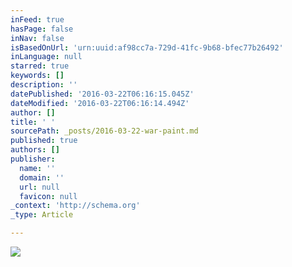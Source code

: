 ```yaml
---
inFeed: true
hasPage: false
inNav: false
isBasedOnUrl: 'urn:uuid:af98cc7a-729d-41fc-9b68-bfec77b26492'
inLanguage: null
starred: true
keywords: []
description: ''
datePublished: '2016-03-22T06:16:15.045Z'
dateModified: '2016-03-22T06:16:14.494Z'
author: []
title: ' '
sourcePath: _posts/2016-03-22-war-paint.md
published: true
authors: []
publisher:
  name: ''
  domain: ''
  url: null
  favicon: null
_context: 'http://schema.org'
_type: Article

---
```

![](https://the-grid-user-content.s3-us-west-2.amazonaws.com/ebd2569e-aee5-4ee1-a249-70a99831aff9.png)
